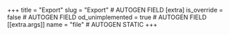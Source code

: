 +++
title = "Export"
slug = "Export" # AUTOGEN FIELD
[extra]
is_override = false # AUTOGEN FIELD
od_unimplemented = true # AUTOGEN FIELD
[[extra.args]]
name = "file" # AUTOGEN STATIC
+++